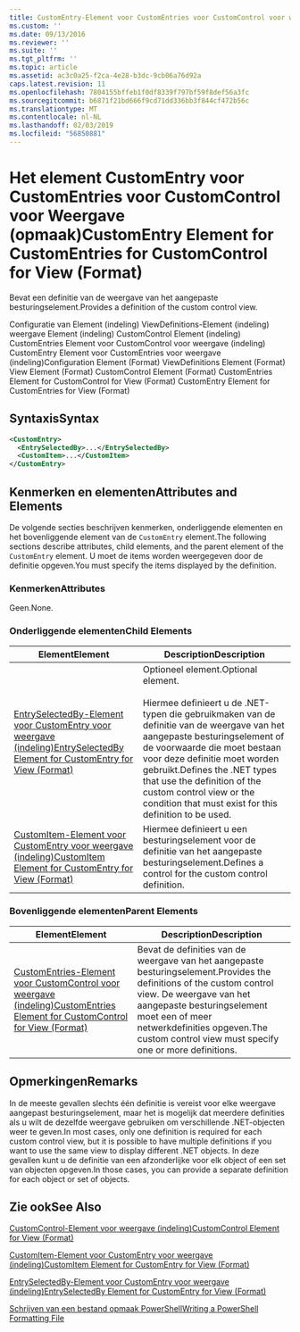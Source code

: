 ```yaml
---
title: CustomEntry-Element voor CustomEntries voor CustomControl voor weergave (indeling) | Microsoft Docs
ms.custom: ''
ms.date: 09/13/2016
ms.reviewer: ''
ms.suite: ''
ms.tgt_pltfrm: ''
ms.topic: article
ms.assetid: ac3c0a25-f2ca-4e28-b3dc-9cb06a76d92a
caps.latest.revision: 11
ms.openlocfilehash: 7804155bffeb1f0df8339f797bf59f8def56a3fc
ms.sourcegitcommit: b6871f21bd666f9cd71dd336bb3f844cf472b56c
ms.translationtype: MT
ms.contentlocale: nl-NL
ms.lasthandoff: 02/03/2019
ms.locfileid: "56850881"
---
```

# <a name="customentry-element-for-customentries-for-customcontrol-for-view-format"></a><span data-ttu-id="c95b3-102">Het element CustomEntry voor CustomEntries voor CustomControl voor Weergave (opmaak)</span><span class="sxs-lookup"><span data-stu-id="c95b3-102">CustomEntry Element for CustomEntries for CustomControl for View (Format)</span></span>

<span data-ttu-id="c95b3-103">Bevat een definitie van de weergave van het aangepaste besturingselement.</span><span class="sxs-lookup"><span data-stu-id="c95b3-103">Provides a definition of the custom control view.</span></span>

<span data-ttu-id="c95b3-104">Configuratie van Element (indeling) ViewDefinitions-Element (indeling) weergave Element (indeling) CustomControl Element (indeling) CustomEntries Element voor CustomControl voor weergave (indeling) CustomEntry Element voor CustomEntries voor weergave (indeling)</span><span class="sxs-lookup"><span data-stu-id="c95b3-104">Configuration Element (Format) ViewDefinitions Element (Format) View Element (Format) CustomControl Element (Format) CustomEntries Element for CustomControl for View (Format) CustomEntry Element for CustomEntries for View (Format)</span></span>

## <a name="syntax"></a><span data-ttu-id="c95b3-105">Syntaxis</span><span class="sxs-lookup"><span data-stu-id="c95b3-105">Syntax</span></span>

```xml
<CustomEntry>
  <EntrySelectedBy>...</EntrySelectedBy>
  <CustomItem>...</CustomItem>
</CustomEntry>
```

## <a name="attributes-and-elements"></a><span data-ttu-id="c95b3-106">Kenmerken en elementen</span><span class="sxs-lookup"><span data-stu-id="c95b3-106">Attributes and Elements</span></span>

<span data-ttu-id="c95b3-107">De volgende secties beschrijven kenmerken, onderliggende elementen en het bovenliggende element van de `CustomEntry` element.</span><span class="sxs-lookup"><span data-stu-id="c95b3-107">The following sections describe attributes, child elements, and the parent element of the `CustomEntry` element.</span></span> <span data-ttu-id="c95b3-108">U moet de items worden weergegeven door de definitie opgeven.</span><span class="sxs-lookup"><span data-stu-id="c95b3-108">You must specify the items displayed by the definition.</span></span>

### <a name="attributes"></a><span data-ttu-id="c95b3-109">Kenmerken</span><span class="sxs-lookup"><span data-stu-id="c95b3-109">Attributes</span></span>

<span data-ttu-id="c95b3-110">Geen.</span><span class="sxs-lookup"><span data-stu-id="c95b3-110">None.</span></span>

### <a name="child-elements"></a><span data-ttu-id="c95b3-111">Onderliggende elementen</span><span class="sxs-lookup"><span data-stu-id="c95b3-111">Child Elements</span></span>

|<span data-ttu-id="c95b3-112">Element</span><span class="sxs-lookup"><span data-stu-id="c95b3-112">Element</span></span>|<span data-ttu-id="c95b3-113">Description</span><span class="sxs-lookup"><span data-stu-id="c95b3-113">Description</span></span>|
|-------------|-----------------|
|[<span data-ttu-id="c95b3-114">EntrySelectedBy-Element voor CustomEntry voor weergave (indeling)</span><span class="sxs-lookup"><span data-stu-id="c95b3-114">EntrySelectedBy Element for CustomEntry for View (Format)</span></span>](./entryselectedby-element-for-customentry-for-customcontrol-for-view-format.md)|<span data-ttu-id="c95b3-115">Optioneel element.</span><span class="sxs-lookup"><span data-stu-id="c95b3-115">Optional element.</span></span><br /><br /> <span data-ttu-id="c95b3-116">Hiermee definieert u de .NET-typen die gebruikmaken van de definitie van de weergave van het aangepaste besturingselement of de voorwaarde die moet bestaan voor deze definitie moet worden gebruikt.</span><span class="sxs-lookup"><span data-stu-id="c95b3-116">Defines the .NET types that use the definition of the custom control view or the condition that must exist for this definition to be used.</span></span>|
|[<span data-ttu-id="c95b3-117">CustomItem-Element voor CustomEntry voor weergave (indeling)</span><span class="sxs-lookup"><span data-stu-id="c95b3-117">CustomItem Element for CustomEntry for View (Format)</span></span>](./customitem-element-for-customentry-for-customcontrol-for-view-format.md)|<span data-ttu-id="c95b3-118">Hiermee definieert u een besturingselement voor de definitie van het aangepaste besturingselement.</span><span class="sxs-lookup"><span data-stu-id="c95b3-118">Defines a control for the custom control definition.</span></span>|

### <a name="parent-elements"></a><span data-ttu-id="c95b3-119">Bovenliggende elementen</span><span class="sxs-lookup"><span data-stu-id="c95b3-119">Parent Elements</span></span>

|<span data-ttu-id="c95b3-120">Element</span><span class="sxs-lookup"><span data-stu-id="c95b3-120">Element</span></span>|<span data-ttu-id="c95b3-121">Description</span><span class="sxs-lookup"><span data-stu-id="c95b3-121">Description</span></span>|
|-------------|-----------------|
|[<span data-ttu-id="c95b3-122">CustomEntries-Element voor CustomControl voor weergave (indeling)</span><span class="sxs-lookup"><span data-stu-id="c95b3-122">CustomEntries Element for CustomControl for View (Format)</span></span>](./customentries-element-for-customcontrol-for-view-format.md)|<span data-ttu-id="c95b3-123">Bevat de definities van de weergave van het aangepaste besturingselement.</span><span class="sxs-lookup"><span data-stu-id="c95b3-123">Provides the definitions of the custom control view.</span></span> <span data-ttu-id="c95b3-124">De weergave van het aangepaste besturingselement moet een of meer netwerkdefinities opgeven.</span><span class="sxs-lookup"><span data-stu-id="c95b3-124">The custom control view must specify one or more definitions.</span></span>|

## <a name="remarks"></a><span data-ttu-id="c95b3-125">Opmerkingen</span><span class="sxs-lookup"><span data-stu-id="c95b3-125">Remarks</span></span>

<span data-ttu-id="c95b3-126">In de meeste gevallen slechts één definitie is vereist voor elke weergave aangepast besturingselement, maar het is mogelijk dat meerdere definities als u wilt de dezelfde weergave gebruiken om verschillende .NET-objecten weer te geven.</span><span class="sxs-lookup"><span data-stu-id="c95b3-126">In most cases, only one definition is required for each custom control view, but it is possible to have multiple definitions if you want to use the same view to display different .NET objects.</span></span> <span data-ttu-id="c95b3-127">In deze gevallen kunt u de definitie van een afzonderlijke voor elk object of een set van objecten opgeven.</span><span class="sxs-lookup"><span data-stu-id="c95b3-127">In those cases, you can provide a separate definition for each object or set of objects.</span></span>

## <a name="see-also"></a><span data-ttu-id="c95b3-128">Zie ook</span><span class="sxs-lookup"><span data-stu-id="c95b3-128">See Also</span></span>

[<span data-ttu-id="c95b3-129">CustomControl-Element voor weergave (indeling)</span><span class="sxs-lookup"><span data-stu-id="c95b3-129">CustomControl Element for View (Format)</span></span>](./customcontrol-element-for-view-format.md)

[<span data-ttu-id="c95b3-130">CustomItem-Element voor CustomEntry voor weergave (indeling)</span><span class="sxs-lookup"><span data-stu-id="c95b3-130">CustomItem Element for CustomEntry for View (Format)</span></span>](./customitem-element-for-customentry-for-customcontrol-for-view-format.md)

[<span data-ttu-id="c95b3-131">EntrySelectedBy-Element voor CustomEntry voor weergave (indeling)</span><span class="sxs-lookup"><span data-stu-id="c95b3-131">EntrySelectedBy Element for CustomEntry for View (Format)</span></span>](./entryselectedby-element-for-customentry-for-customcontrol-for-view-format.md)

[<span data-ttu-id="c95b3-132">Schrijven van een bestand opmaak PowerShell</span><span class="sxs-lookup"><span data-stu-id="c95b3-132">Writing a PowerShell Formatting File</span></span>](./writing-a-powershell-formatting-file.md)
